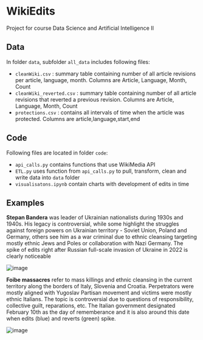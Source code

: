 # WikiEdits

Project for course Data Science and Artificial Intelligence II

## Data

In folder `data`, subfolder `all_data` includes following files:

- `cleanWiki.csv` : summary table containing number of all article revisions per article, language, month. Columns are Article, Language, Month, Count
- `cleanWiki_reverted.csv` : summary table containing number of all article revisions that reverted a previous revision. Columns are Article, Language, Month, Count
- `protections.csv` : contains all intervals of time when the article was protected. Columns are article,language,start,end

## Code

Following files are located in folder `code`:

- `api_calls.py` contains functions that use WikiMedia API
- `ETL.py` uses function from `api_calls.py` to pull, transform, clean and write data into `data` folder
- `visualisatons.ipynb` contain charts with development of edits in time

## Examples

**Stepan Bandera** was leader of Ukrainian nationalists during 1930s and 1940s. His legacy is controversial, while some highlight the struggles against foreign powers on Ukrainian territory - Soviet Union, Poland and Germany, others see him as a war criminal due to ethnic cleansing targeting mostly ethnic Jews and Poles or collaboration with Nazi Germany. The spike of edits right after Russian full-scale invasion of Ukraine in 2022 is clearly noticeable

![image](https://github.com/Rrisko/WikiEdits/assets/115427248/0a907658-84b8-4864-b48e-8806a4d1a5e5)

**Foibe massacres** refer to mass killings and ethnic cleansing in the current territory along the borders of Italy, Slovenia and Croatia. Perpetrators were mostly aligned with Yugoslav Partisan movement and victims were mostly ethnic Italians. The topic is controversial due to questions of responsibility, collective guilt, reparations, etc. The Italian government designated February 10th as the day of rememberance and it is also around this date when edits (blue) and reverts (green) spike.

![image](https://github.com/Rrisko/WikiEdits/assets/115427248/01bd266d-4a0d-4382-8e9d-6afb07afd48a)

